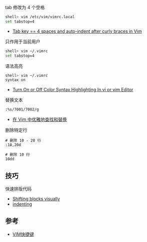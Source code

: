 tab 修改为 4 个空格

```sh
shell> vim /etc/vim/vimrc.local
set tabstop=4
```

- [Tab key == 4 spaces and auto-indent after curly braces in Vim](https://stackoverflow.com/questions/234564/tab-key-4-spaces-and-auto-indent-after-curly-braces-in-vim)

只作用于当前用户

```sh
shell> vim ~/.vimrc
set tabstop=4
```

语法高亮

```sh
shell> vim ~/.vimrc
syntax on
```

- [Turn On or Off Color Syntax Highlighting In vi or vim Editor](https://www.cyberciti.biz/faq/turn-on-or-off-color-syntax-highlighting-in-vi-or-vim/)

替换文本

```vim
:%s/7001/7002/g
```

- [在 Vim 中优雅地查找和替换](https://harttle.land/2016/08/08/vim-search-in-file.html)

删除特定行

```
# 删除 10 - 20 行
:10,20d

# 删除 10 行
10dd 
```

## 技巧

快速排版代码

- [Shifting blocks visually](https://vim.fandom.com/wiki/Shifting_blocks_visually)
- [indenting](https://www.cs.oberlin.edu/~kuperman/help/vim/indenting.html)

## 参考

- [VIM快捷键](https://www.cnblogs.com/joeblackzqq/archive/2011/04/11/2012037.html)
